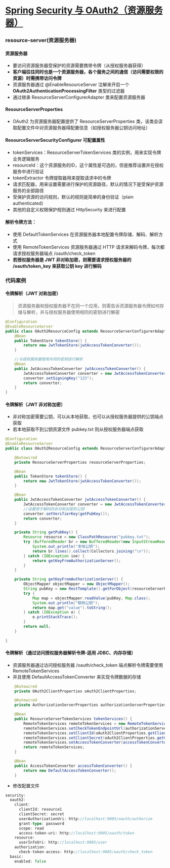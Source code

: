 # [Spring Security 与 OAuth2（资源服务器）](https://www.cnblogs.com/grimm/p/13518174.html)

### resource-server(资源服务器)

#### 资源服务器

- 要访问资源服务器受保护的资源需要携带令牌（从授权服务器获得）
- **客户端往往同时也是一个资源服务器，各个服务之间的通信（访问需要权限的资源）时需携带访问令牌**
- 资源服务器通过 @EnableResourceServer 注解来开启一个 **OAuth2AuthenticationProcessingFilter** 类型的过滤器
- 通过继承 ResourceServerConfigurerAdapter 类来配置资源服务器

#### ResourceServerProperties

- OAuth2 为资源服务器配置提供了 ResourceServerProperties 类，该类会读取配置文件中对资源服务器得配置信息（如授权服务器公钥访问地址）

#### ResourceServerSecurityConfigurer 可配置属性

- tokenServices：ResourceServerTokenServices 类的实例，用来实现令牌业务逻辑服务
- resourceId：这个资源服务的ID，这个属性是可选的，但是推荐设置并在授权服务中进行验证
- tokenExtractor 令牌提取器用来提取请求中的令牌
- 请求匹配器，用来设置需要进行保护的资源路径，默认的情况下是受保护资源服务的全部路径
- 受保护资源的访问规则，默认的规则是简单的身份验证（plain authenticated）
- 其他的自定义权限保护规则通过 HttpSecurity 来进行配置

#### 解析令牌方法：

- 使用 DefaultTokenServices 在资源服务器本地配置令牌存储、解码、解析方式
- 使用 RemoteTokenServices 资源服务器通过 HTTP 请求来解码令牌，每次都请求授权服务器端点 /oauth/check_token
- **若授权服务器是 JWT 非对称加密，则需要请求授权服务器的 /oauth/token_key 来获取公钥 key 进行解码**

### 代码案例

#### 令牌解析（JWT 对称加密）

> 资源服务器和授权服务器不在同一个应用，则需告诉资源服务器令牌如何存储与解析，并与授权服务器使用相同的密钥进行解密



```java
@Configuration
@EnableResourceServer
public class OAuth2ResourceConfig extends ResourceServerConfigurerAdapter{
    @Bean
    public TokenStore tokenStore() {
        return new JwtTokenStore(jwtAccessTokenConverter());
    }

    //与授权服务器使用共同的密钥进行解析
    @Bean
    public JwtAccessTokenConverter jwtAccessTokenConverter() {
        JwtAccessTokenConverter converter = new JwtAccessTokenConverter();
        converter.setSigningKey("123");
        return converter;
    }
}
```

#### 令牌解析（JWT 非对称加密）

- 非对称加密需要公钥，可以从本地获取，也可以从授权服务器提供的公钥端点获取
- 若本地获取不到公钥资源文件 pubkey.txt 则从授权服务器端点获取



```java
@Configuration
@EnableResourceServer
public class OAuth2ResourceConfig extends ResourceServerConfigurerAdapter {

    @Autowired
    private ResourceServerProperties resourceServerProperties;

    @Bean
    public TokenStore tokenStore() {
        return new JwtTokenStore(jwtAccessTokenConverter());
    }

    @Bean
    public JwtAccessTokenConverter jwtAccessTokenConverter() {
        JwtAccessTokenConverter converter = new JwtAccessTokenConverter();
        //设置用于解码的非对称加密的公钥
        converter.setVerifierKey(getPubKey());
        return converter;
    }

    private String getPubKey() {
        Resource resource = new ClassPathResource("pubkey.txt");
        try (BufferedReader br = new BufferedReader(new InputStreamReader(resource.getInputStream()))) {
            System.out.println("本地公钥");
            return br.lines().collect(Collectors.joining("\n"));
        } catch (IOException ioe) {
            return getKeyFromAuthorizationServer();
        }
    }

    private String getKeyFromAuthorizationServer() {
        ObjectMapper objectMapper = new ObjectMapper();
        String pubKey = new RestTemplate().getForObject(resourceServerProperties.getJwt().getKeyUri(), String.class);
        try {
            Map map = objectMapper.readValue(pubKey, Map.class);
            System.out.println("联网公钥");
            return map.get("value").toString();
        } catch (IOException e) {
            e.printStackTrace();
        }
        return null;
    }
    
}
```

#### 令牌解析（通过访问授权服务器解析令牌-适用 JDBC、内存存储）

- 资源服务器通过访问授权服务器 /oauth/check_token 端点解析令牌需要使用 RemoteTokenServices
- 并且使用 DefaultAccessTokenConverter 来实现令牌数据的存储



```java
    @Autowired
    private OAuth2ClientProperties oAuth2ClientProperties;

    @Autowired
    private AuthorizationServerProperties authorizationServerProperties;

    @Bean
    public ResourceServerTokenServices tokenServices() {
        RemoteTokenServices remoteTokenServices = new RemoteTokenServices();
        remoteTokenServices.setCheckTokenEndpointUrl(authorizationServerProperties.getCheckTokenAccess());
        remoteTokenServices.setClientId(oAuth2ClientProperties.getClientId());
        remoteTokenServices.setClientSecret(oAuth2ClientProperties.getClientSecret());
        remoteTokenServices.setAccessTokenConverter(accessTokenConverter());
        return remoteTokenServices;
    }

    @Bean
    public AccessTokenConverter accessTokenConverter() {
        return new DefaultAccessTokenConverter();
    }
```

- 修改配置文件



```go
security:
  oauth2:
    client:
      clientId: resource1
      clientSecret: secret
      userAuthorizationUri: http://localhost:9005/oauth/authorize
      grant-type: password
      scope: read
      access-token-uri: http://localhost:9005/oauth/token
    resource:
      userInfoUri: http://localhost:9005/user
    authorization:
      check-token-access: http://localhost:9005/oauth/check_token
  basic:
    enabled: false
```
